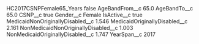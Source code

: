 <?xml version="1.0" encoding="UTF-8"?>
<CustomMetadata xmlns="http://soap.sforce.com/2006/04/metadata" xmlns:xsi="http://www.w3.org/2001/XMLSchema-instance" xmlns:xsd="http://www.w3.org/2001/XMLSchema">
    <label>HC2017CSNPFemale65_Years</label>
    <protected>false</protected>
    <values>
        <field>AgeBandFrom__c</field>
        <value xsi:type="xsd:double">65.0</value>
    </values>
    <values>
        <field>AgeBandTo__c</field>
        <value xsi:type="xsd:double">65.0</value>
    </values>
    <values>
        <field>CSNP__c</field>
        <value xsi:type="xsd:boolean">true</value>
    </values>
    <values>
        <field>Gender__c</field>
        <value xsi:type="xsd:string">Female</value>
    </values>
    <values>
        <field>IsActive__c</field>
        <value xsi:type="xsd:boolean">true</value>
    </values>
    <values>
        <field>MedicaidNonOriginallyDisabled__c</field>
        <value xsi:type="xsd:double">1.546</value>
    </values>
    <values>
        <field>MedicaidOriginallyDisabled__c</field>
        <value xsi:type="xsd:double">2.161</value>
    </values>
    <values>
        <field>NonMedicaidNonOriginallyDisabled__c</field>
        <value xsi:type="xsd:double">1.003</value>
    </values>
    <values>
        <field>NonMedicaidOriginallyDisabled__c</field>
        <value xsi:type="xsd:double">1.747</value>
    </values>
    <values>
        <field>YearSpan__c</field>
        <value xsi:type="xsd:string">2017</value>
    </values>
</CustomMetadata>
